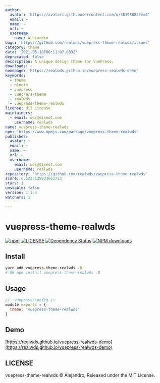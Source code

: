 ```yaml
---
author:
  avatar: 'https://avatars.githubusercontent.com/u/38198082?v=4'
  email: ~
  name: ~
  url: ~
  username:
    name: Alejandro
bugs: 'https://github.com/realwds/vuepress-theme-realwds/issues'
category: theme
date: '2021-06-10T08:11:07.683Z'
deprecated: false
description: A unique design theme for VuePress.
downloads: ~
homepage: 'https://realwds.github.io/vuepress-realwds-demo'
keywords:
  - theme
  - plugin
  - vuepress
  - vuepress-theme
  - realwds
  - vuepress-theme-realwds
license: MIT License
maintainers:
  - email: wds@disnot.com
    username: realwds
name: vuepress-theme-realwds
npm: 'https://www.npmjs.com/package/vuepress-theme-realwds'
publisher:
  avatar: ~
  email: ~
  name: ~
  url: ~
  username:
    email: wds@disnot.com
    username: realwds
repository: 'https://github.com/realwds/vuepress-theme-realwds'
score: 0.5233128933662723
stars: 1
unstable: false
version: 1.1.4
watchers: 1

---
```


# vuepress-theme-realwds

[![npm](https://img.shields.io/npm/v/vuepress-theme-realwds.svg)](https://www.npmjs.com/package/vuepress-theme-realwds)
[![LICENSE](https://img.shields.io/npm/l/vuepress-theme-realwds.svg)](https://github.com/realwds/vuepress-theme-realwds/blob/master/LICENSE)
[![Dependency Status](https://david-dm.org/realwds/vuepress-theme-realwds.svg?theme=shields.io)](https://david-dm.org/realwds/vuepress-theme-realwds)
[![NPM downloads](https://badgen.net/npm/dm/vuepress-theme-realwds)](https://npmjs.com/package/vuepress-theme-realwds)


## Install

``` sh
yarn add vuepress-theme-realwds -D
# OR npm install vuepress-theme-realwds -D
```

## Usage

``` js
// .vuepress/config.js
module.exports = {
  theme: 'vuepress-theme-realwds'
}
```

## Demo

[https://realwds.github.io/vuepress-realwds-demo](https://realwds.github.io/vuepress-realwds-demo)

## LICENSE

vuepress-theme-realwds © Alejandro, Released under the MIT License.
